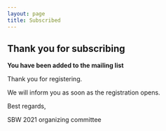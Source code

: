 ```yaml
---
layout: page
title: Subscribed
---
```

<div class="col-lg-12 text-center">
	<h2 class="section-heading text-uppercase">Thank you for subscribing</h2>
</div>



**You have been added to the mailing list**

Thank you for registering.

We will inform you as soon as the registration opens. 

Best regards, 

SBW 2021 organizing committee

